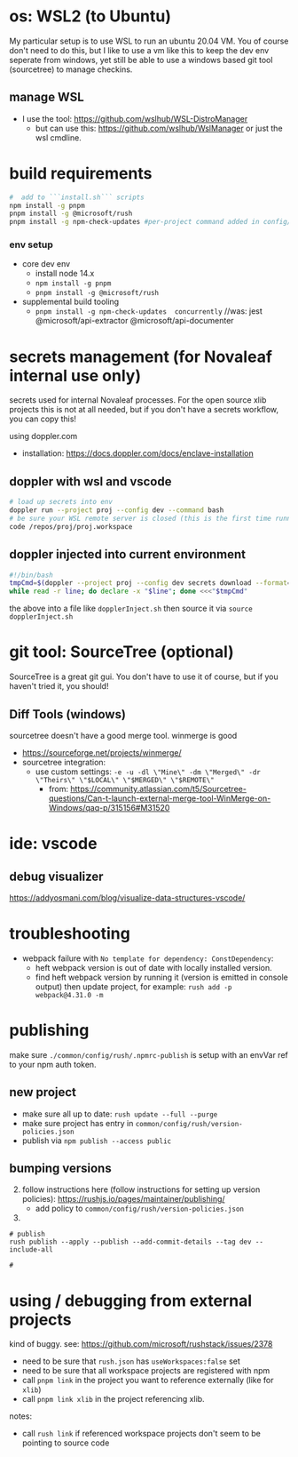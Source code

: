 

# os:  WSL2 (to Ubuntu)
My particular setup is to use WSL to run an ubuntu 20.04 VM.    You of course don't need to do this, but I like to use a vm like this to  keep the dev env seperate from windows, yet still be able to use a windows based git tool (sourcetree) to manage checkins.

## manage WSL
- I use the tool: https://github.com/wslhub/WSL-DistroManager
  - but can use this:  https://github.com/wslhub/WslManager or just the wsl cmdline.

# build requirements

```bash
#  add to ```install.sh``` scripts
npm install -g pnpm
pnpm install -g @microsoft/rush
pnpm install -g npm-check-updates #per-project command added in config/rush/command-line.json and each package.json
```


### env setup

- core dev env
  - install node 14.x
  - ```npm install -g pnpm ```
  - ```pnpm install -g @microsoft/rush```
- supplemental build tooling
  - ```pnpm install -g npm-check-updates  concurrently```  //was: jest @microsoft/api-extractor @microsoft/api-documenter

# secrets management (for Novaleaf internal use only)
secrets used for internal Novaleaf processes.  For the open source xlib projects this is not at all needed, but if you don't have a secrets workflow, you can copy this!

using doppler.com
- installation: https://docs.doppler.com/docs/enclave-installation


## doppler with wsl and vscode

```bash
# load up secrets into env
doppler run --project proj --config dev --command bash
# be sure your WSL remote server is closed (this is the first time running vscode) otherwise your secrets won't be populated
code /repos/proj/proj.workspace
```

## doppler injected into current environment

```bash
#!/bin/bash
tmpCmd=$(doppler --project proj --config dev secrets download --format=env --no-file)
while read -r line; do declare -x "$line"; done <<<"$tmpCmd"
```

the above into a file like ```dopplerInject.sh``` then source it via ```source dopplerInject.sh```


# git tool:  SourceTree (optional)
SourceTree is a great git gui.  You don't have to use it of course, but if you haven't tried it, you should!



## Diff Tools (windows)
sourcetree doesn't have a good merge tool.  winmerge is good

- <https://sourceforge.net/projects/winmerge/>
- sourcetree integration:
  - use custom settings:  ```-e -u -dl \"Mine\" -dm \"Merged\" -dr \"Theirs\" \"$LOCAL\" \"$MERGED\" \"$REMOTE\"```
    - from: <https://community.atlassian.com/t5/Sourcetree-questions/Can-t-launch-external-merge-tool-WinMerge-on-Windows/qaq-p/315156#M31520>




# ide: vscode


## debug visualizer

<https://addyosmani.com/blog/visualize-data-structures-vscode/>

# troubleshooting

- webpack failure with ```No template for dependency: ConstDependency```:
  - heft webpack version is out of date with locally installed version.
  - find heft webpack version by running it (version is emitted in console output) then update project, for example: ```rush add -p webpack@4.31.0 -m```


# publishing

make sure ```./common/config/rush/.npmrc-publish``` is setup with an envVar ref to your npm auth token.

## new project

- make sure all up to date:  ```rush update --full --purge```
- make sure project has entry in ```common/config/rush/version-policies.json```
- publish via ```npm publish --access public```




## bumping versions

2. follow instructions here (follow instructions for setting up version policies):  https://rushjs.io/pages/maintainer/publishing/
   - add policy to ```common/config/rush/version-policies.json```
3. 

```
# publish
rush publish --apply --publish --add-commit-details --tag dev --include-all

# 
```

# using / debugging from external projects

kind of buggy.   see: https://github.com/microsoft/rushstack/issues/2378
- need to be sure that ```rush.json``` has ```useWorkspaces:false``` set
- need to be sure that all workspace projects are registered with npm
- call ```pnpm link``` in the project you want to reference externally   (like for ```xlib```)
- call ```pnpm link xlib``` in the project referencing xlib.

notes:
- call ```rush link``` if referenced workspace projects don't seem to be pointing to source code